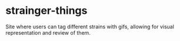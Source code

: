 # strainger-things
Site where users can tag different strains with gifs, allowing for visual representation and review of them.
